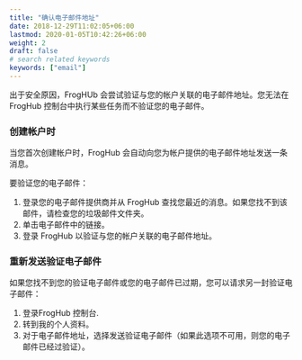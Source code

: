 ```yaml
---
title: "确认电子邮件地址"
date: 2018-12-29T11:02:05+06:00
lastmod: 2020-01-05T10:42:26+06:00
weight: 2
draft: false
# search related keywords
keywords: ["email"]
---
```


出于安全原因，FrogHUb 会尝试验证与您的帐户关联的电子邮件地址。您无法在 FrogHub 控制台中执行某些任务而不验证您的电子邮件。

### ​​​创建帐户时
当您首次创建帐户时，FrogHub 会自动向您为帐户提供的电子邮件地址发送一条消息。

要验证您的电子邮件：

1. 登录您的电子邮件提供商并从 FrogHub  查找您最近的消息。如果您找不到该邮件，请检查您的垃圾邮件文件夹。
2. 单击电子邮件中的链接。
3. 登录 FrogHub  以验证与您的帐户关联的电子邮件地址。
​​
### ​​重新发送验证电子邮件
如果您找不到您的验证电子邮件或您的电子邮件已过期，您可以请求另一封验证电子邮件：

1. 登录FrogHub 控制台.
2. 转到我的个人资料。
3. 对于电子邮件地址，选择发送验证电子邮件（如果此选项不可用，则您的电子邮件已经过验证）。
